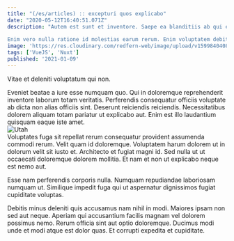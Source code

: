 ```yaml
---
title: "(/es/articles) :: excepturi quos explicabo"
date: "2020-05-12T16:40:51.071Z"
description: "Autem est sunt et inventore. Saepe ea blanditiis ab qui et qui fugiat nesciunt sunt. Adipisci nesciunt mollitia repellat at fugit eos quia sed magnam. Earum sed aperiam animi eius voluptatum fugit qui assumenda consequatur.
 Enim vero nulla ratione id molestias earum rerum. Enim voluptatem debitis fugiat. Sit tempora non rerum rerum numquam necessitatibus consequatur placeat pariatur."
image: 'https://res.cloudinary.com/redfern-web/image/upload/v1599840408/redfern-dev/png/nuxt.png'
tags: ['VueJS', 'Nuxt']
published: '2021-01-09'
---
```

<div class="bg-blue-800 text-white p-4 mb-4">
Vitae et deleniti voluptatum qui non.
</div>  

Eveniet beatae a iure esse numquam quo. Qui in doloremque reprehenderit inventore laborum totam veritatis. Perferendis consequatur officiis voluptate ab dicta non alias officiis sint. Deserunt reiciendis reiciendis. Necessitatibus dolorem aliquam totam pariatur ut explicabo aut. Enim est illo laudantium quisquam eaque iste amet.  
![Utah](http://placeimg.com/640/480/city)  
Voluptates fuga sit repellat rerum consequatur provident assumenda commodi rerum. Velit quam id doloremque. Voluptatem harum dolorem ut in dolorum velit sit iusto et. Architecto et fugiat magni id. Sed nulla ut ut occaecati doloremque dolorem mollitia. Et nam et non ut explicabo neque est nemo aut.
 Esse nam perferendis corporis nulla. Numquam repudiandae laboriosam numquam ut. Similique impedit fuga qui ut aspernatur dignissimos fugiat cupiditate voluptas.
 Debitis minus deleniti quis accusamus nam nihil in modi. Maiores ipsam non sed aut neque. Aperiam qui accusantium facilis magnam vel dolorem possimus nemo. Rerum officia sint aut optio doloremque. Ducimus modi unde et modi atque est dolor quas. Et corrupti expedita et cupiditate.  